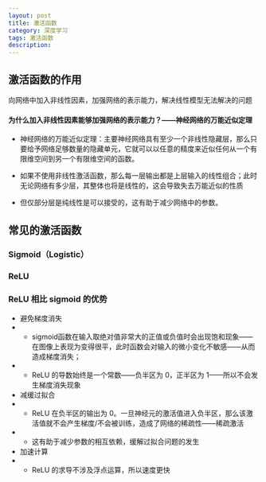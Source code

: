 ```yaml
---
layout: post
title: 激活函数
category: 深度学习
tags: 激活函数
description:
---
```


## 激活函数的作用

向网络中加入非线性因素，加强网络的表示能力，解决线性模型无法解决的问题

#### 为什么加入非线性因素能够加强网络的表示能力？——神经网络的万能近似定理

- 神经网络的万能近似定理：主要神经网络具有至少一个非线性隐藏层，那么只要给予网络足够数量的隐藏单元，它就可以以任意的精度来近似任何从一个有限维空间到另一个有限维空间的函数。

- 如果不使用非线性激活函数，那么每一层输出都是上层输入的线性组合；此时无论网络有多少层，其整体也将是线性的，这会导致失去万能近似的性质

- 但仅部分层是纯线性是可以接受的，这有助于减少网络中的参数。

## 常见的激活函数

### Sigmoid（Logistic）

### ReLU

### ReLU 相比 sigmoid 的优势

- 避免梯度消失
- - sigmoid函数在输入取绝对值非常大的正值或负值时会出现饱和现象——在图像上表现为变得很平，此时函数会对输入的微小变化不敏感——从而造成梯度消失；
- - ReLU 的导数始终是一个常数——负半区为 0，正半区为 1——所以不会发生梯度消失现象
- 减缓过拟合
- - ReLU 在负半区的输出为 0。一旦神经元的激活值进入负半区，那么该激活值就不会产生梯度/不会被训练，造成了网络的稀疏性——稀疏激活
- - 这有助于减少参数的相互依赖，缓解过拟合问题的发生
- 加速计算
- - ReLU 的求导不涉及浮点运算，所以速度更快